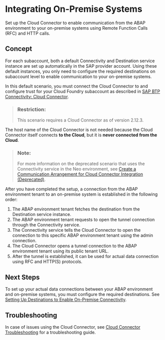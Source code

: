 <!-- loioc95327fbed6c4efeb1855f12f826301d -->

# Integrating On-Premise Systems

Set up the Cloud Connector to enable communication from the ABAP environment to your on-premise systems using Remote Function Calls \(RFC\) and HTTP calls.



<a name="loioc95327fbed6c4efeb1855f12f826301d__section_uhr_zpb_smb"/>

## Concept

For each subaccount, both a default Connectivity and Destination service instance are set up automatically in the SAP provider account. Using these default instances, you only need to configure the required destinations on subaccount level to enable communication to your on-premise systems.

In this default scenario, you must connect the Cloud Connector to and configure trust for your Cloud Foundry subaccount as described in [SAP BTP Connectivity: Cloud Connector](https://help.sap.com/viewer/cca91383641e40ffbe03bdc78f00f681/Cloud/en-US/e6c7616abb5710148cfcf3e75d96d596.html).

> ### Restriction:  
> This scenario requires a Cloud Connector as of version 2.12.3.

The host name of the Cloud Connector is not needed because the Cloud Connector itself connects **to the Cloud**, but it is **never connected from the Cloud**.

> ### Note:  
> For more information on the deprecated scenario that uses the Connectivity service in the Neo environment, see [Create a Communication Arrangement for Cloud Connector Integration \(Deprecated\)](create-a-communication-arrangement-for-cloud-connector-integration-deprecated-16c9c3d.md).

After you have completed the setup, a connection from the ABAP environment tenant to an on-premise system is established in the following order:

1.  The ABAP environment tenant fetches the destination from the Destination service instance.
2.  The ABAP environment tenant requests to open the tunnel connection through the Connectivity service.
3.  The Connectivity service tells the Cloud Connector to open the connection to this specific ABAP environment tenant using the admin connection.
4.  The Cloud Connector opens a tunnel connection to the ABAP environment tenant using its public tenant URL.
5.  After the tunnel is established, it can be used for actual data connection using RFC and HTTP\(S\) protocols.



<a name="loioc95327fbed6c4efeb1855f12f826301d__section_szl_1qb_smb"/>

## Next Steps

To set up your actual data connections between your ABAP environment and on-premise systems, you must configure the required destinations. See [Setting Up Destinations to Enable On-Premise Connectivity](setting-up-destinations-to-enable-on-premise-connectivity-9b6510e.md).



<a name="loioc95327fbed6c4efeb1855f12f826301d__section_j4g_yzq_swb"/>

## Troubleshooting

In case of issues using the Cloud Connector, see [Cloud Connector Troubleshooting](https://ga.support.sap.com/dtp/viewer/#/tree/2183/actions/27936:28765:28777) for a troubleshooting guide.

